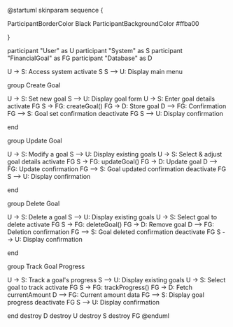 @startuml
skinparam sequence {

ParticipantBorderColor Black
ParticipantBackgroundColor #ffba00

}

participant "User" as U
participant "System" as S
participant "FinancialGoal" as FG
participant "Database" as D

U -> S: Access system
activate S
S --> U: Display main menu

group Create Goal

  U -> S: Set new goal
  S --> U: Display goal form
  U -> S: Enter goal details
  activate FG
  S -> FG: createGoal()
  FG -> D: Store goal
  D --> FG: Confirmation
  FG --> S: Goal set confirmation
  deactivate FG
  S --> U: Display confirmation

end

group Update Goal

  U -> S: Modify a goal
  S --> U: Display existing goals
  U -> S: Select & adjust goal details
  activate FG
  S -> FG: updateGoal()
  FG -> D: Update goal
  D --> FG: Update confirmation
  FG --> S: Goal updated confirmation
  deactivate FG
  S --> U: Display confirmation

end

group Delete Goal

  U -> S: Delete a goal
  S --> U: Display existing goals
  U -> S: Select goal to delete
  activate FG
  S -> FG: deleteGoal()
  FG -> D: Remove goal
  D --> FG: Deletion confirmation
  FG --> S: Goal deleted confirmation
  deactivate FG
  S --> U: Display confirmation

end

group Track Goal Progress

  U -> S: Track a goal's progress
  S --> U: Display existing goals
  U -> S: Select goal to track
  activate FG
  S -> FG: trackProgress()
  FG -> D: Fetch currentAmount
  D --> FG: Current amount data
  FG --> S: Display goal progress
  deactivate FG
  S --> U: Display confirmation

end
destroy D
destroy U
destroy S
destroy FG
@enduml
